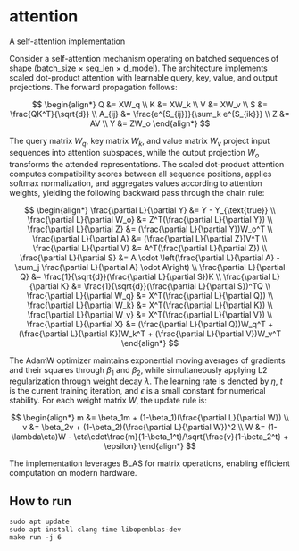 # attention
A self-attention implementation

Consider a self-attention mechanism operating on batched sequences of shape (batch_size × seq_len × d_model). The architecture implements scaled dot-product attention with learnable query, key, value, and output projections. The forward propagation follows:

$$
\begin{align*}
Q &= XW_q \\
K &= XW_k \\
V &= XW_v \\
S &= \frac{QK^T}{\sqrt{d}} \\
A_{ij} &= \frac{e^{S_{ij}}}{\sum_k e^{S_{ik}}} \\
Z &= AV \\
Y &= ZW_o
\end{align*}
$$

The query matrix $W_q$, key matrix $W_k$, and value matrix $W_v$ project input sequences into attention subspaces, while the output projection $W_o$ transforms the attended representations. The scaled dot-product attention computes compatibility scores between all sequence positions, applies softmax normalization, and aggregates values according to attention weights, yielding the following backward pass through the chain rule:

$$
\begin{align*}
\frac{\partial L}{\partial Y} &= Y - Y_{\text{true}} \\
\frac{\partial L}{\partial W_o} &= Z^T(\frac{\partial L}{\partial Y}) \\
\frac{\partial L}{\partial Z} &= (\frac{\partial L}{\partial Y})W_o^T \\
\frac{\partial L}{\partial A} &= (\frac{\partial L}{\partial Z})V^T \\
\frac{\partial L}{\partial V} &= A^T(\frac{\partial L}{\partial Z}) \\
\frac{\partial L}{\partial S} &= A \odot \left(\frac{\partial L}{\partial A} - \sum_j \frac{\partial L}{\partial A} \odot A\right) \\
\frac{\partial L}{\partial Q} &= \frac{1}{\sqrt{d}}(\frac{\partial L}{\partial S})K \\
\frac{\partial L}{\partial K} &= \frac{1}{\sqrt{d}}(\frac{\partial L}{\partial S})^TQ \\
\frac{\partial L}{\partial W_q} &= X^T(\frac{\partial L}{\partial Q}) \\
\frac{\partial L}{\partial W_k} &= X^T(\frac{\partial L}{\partial K}) \\
\frac{\partial L}{\partial W_v} &= X^T(\frac{\partial L}{\partial V}) \\
\frac{\partial L}{\partial X} &= (\frac{\partial L}{\partial Q})W_q^T + (\frac{\partial L}{\partial K})W_k^T + (\frac{\partial L}{\partial V})W_v^T
\end{align*}
$$

The AdamW optimizer maintains exponential moving averages of gradients and their squares through $\beta_1$ and $\beta_2$, while simultaneously applying L2 regularization through weight decay $\lambda$. The learning rate is denoted by $\eta$, $t$ is the current training iteration, and $\epsilon$ is a small constant for numerical stability. For each weight matrix $W$, the update rule is:

$$
\begin{align*}
m &= \beta_1m + (1-\beta_1)(\frac{\partial L}{\partial W}) \\
v &= \beta_2v + (1-\beta_2)(\frac{\partial L}{\partial W})^2 \\
W &= (1-\lambda\eta)W - \eta\cdot\frac{m}{1-\beta_1^t}/\sqrt{\frac{v}{1-\beta_2^t} + \epsilon}
\end{align*}
$$

The implementation leverages BLAS for matrix operations, enabling efficient computation on modern hardware.

## How to run
```
sudo apt update
sudo apt install clang time libopenblas-dev
make run -j 6
```